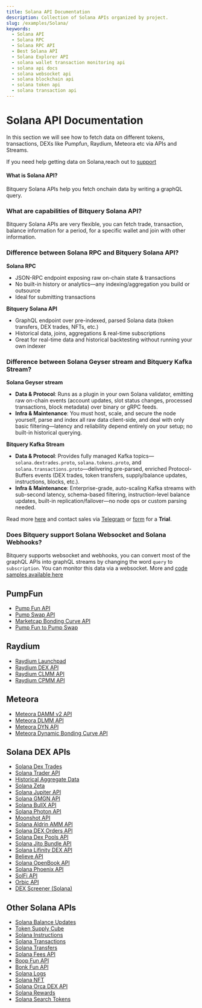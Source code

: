 ```yaml
---
title: Solana API Documentation
description: Collection of Solana APIs organized by project.
slug: /examples/Solana/
keywords:
  - Solana API
  - Solana RPC
  - Solana RPC API
  - Best Solana API
  - Solana Explorer API
  - solana wallet transaction monitoring api
  - solana api docs
  - solana websocket api
  - solana blockchain api
  - solana token api
  - solana transaction api
---
```


# Solana API Documentation

In this section we will see how to fetch data on different tokens, transactions, DEXs like Pumpfun, Raydium, Meteora etc via APIs and Streams.

If you need help getting data on Solana,reach out to [support](https://t.me/Bloxy_info)

#### What is Solana API?

Bitquery Solana APIs help you fetch onchain data by writing a graphQL query.

### What are capabilities of Bitquery Solana API?

Bitquery Solana APIs are very flexible, you can fetch trade, transaction, balance information for a period, for a specific wallet and join with other information.

### Difference between Solana RPC and Bitquery Solana API?

**Solana RPC**

- JSON-RPC endpoint exposing raw on-chain state & transactions
- No built-in history or analytics—any indexing/aggregation you build or outsource
- Ideal for submitting transactions

**Bitquery Solana API**

- GraphQL endpoint over pre-indexed, parsed Solana data (token transfers, DEX trades, NFTs, etc.)
- Historical data, joins, aggregations & real-time subscriptions
- Great for real-time data and historical backtesting without running your own indexer

### Difference between Solana Geyser stream and Bitquery Kafka Stream?

**Solana Geyser stream**

- **Data & Protocol**: Runs as a plugin in your own Solana validator, emitting raw on-chain events (account updates, slot status changes, processed transactions, block metadata) over binary or gRPC feeds.
- **Infra & Maintenance**: You must host, scale, and secure the node yourself, parse and index all raw data client-side, and deal with only basic filtering—latency and reliability depend entirely on your setup; no built-in historical querying.

**Bitquery Kafka Stream**

- **Data & Protocol**: Provides fully managed Kafka topics—`solana.dextrades.proto`, `solana.tokens.proto`, and `solana.transactions.proto`—delivering pre-parsed, enriched Protocol-Buffers events (DEX trades, token transfers, supply/balance updates, instructions, blocks, etc.).
- **Infra & Maintenance**: Enterprise-grade, auto-scaling Kafka streams with sub-second latency, schema-based filtering, instruction-level balance updates, built-in replication/failover—no node ops or custom parsing needed.

Read more [here](https://docs.bitquery.io/docs/streams/real-time-solana-data/) and contact sales via [Telegram](https://t.me/Bloxy_info) or [form](https://bitquery.io/forms/api) for a **Trial**.

### Does Bitquery support Solana Websocket and Solana Webhooks?

Bitquery supports websocket and webhooks, you can convert most of the graphQL APIs into graphQL streams by changing the word `query` to `subscription`. You can monitor this data via a websocket. More and [code samples available here](https://docs.bitquery.io/docs/subscriptions/websockets/)

## PumpFun

- [Pump Fun API](./Pump-Fun-API)
- [Pump Swap API](./pump-swap-api)
- [Marketcap Bonding Curve API](./Pump-Fun-Marketcap-Bonding-Curve-API)
- [Pump Fun to Pump Swap](./pump-fun-to-pump-swap)

## Raydium

- [Raydium Launchpad](./launchpad-raydium)
- [Raydium DEX API](./Solana-Raydium-DEX-API)
- [Raydium CLMM API](./raydium-clmm-API)
- [Raydium CPMM API](./raydium-cpmm-API)

## Meteora

- [Meteora DAMM v2 API](./Meteora-DAMM-v2-API)
- [Meteora DLMM API](./Meteora-DLMM-API)
- [Meteora DYN API](./Meteora-DYN-API)
- [Meteora Dynamic Bonding Curve API](./meteora-dynamic-bonding-curve-api)

## Solana DEX APIs

- [Solana Dex Trades](./solana-dextrades)
- [Solana Trader API](./solana-trader-API)
- [Historical Aggregate Data](./historical-aggregate-data)
- [Solana Zeta](./solana-zeta)
- [Solana Jupiter API](./solana-jupiter-api)
- [Solana GMGN API](./solana-gmgn-api)
- [Solana BullX API](./solana-bullx-api)
- [Solana Photon API](./solana-photon-api)
- [Moonshot API](./Moonshot-API)
- [Solana Aldrin AMM API](./Solana-AldrinAmm-api)
- [Solana DEX Orders API](./Solana-DEX-Orders-API)
- [Solana Dex Pools API](./Solana-DexPools-API)
- [Solana Jito Bundle API](./Solana-Jito-Bundle-api)
- [Solana Lifinity DEX API](./Solana-Lifinity-dex-api)
- [Believe API](./Believe-API)
- [Solana OpenBook API](./Solana-OpenBook-api)
- [Solana Phoenix API](./Solana-Phoenix-api)
- [SolFi API](./SolFi-api)
- [Orbic API](./Orbic-API)
- [DEX Screener (Solana)](../dextrades/DEXScreener/solana_dexscreener)

## Other Solana APIs

- [Solana Balance Updates](./solana-balance-updates)
- [Token Supply Cube](./token-supply-cube)
- [Solana Instructions](./solana-instructions)
- [Solana Transactions](./solana-transactions)
- [Solana Transfers](./solana-transfers)
- [Solana Fees API](./solana_fees_api)
- [Boop Fun API](./Boop-Fun-API)
- [Bonk Fun API](./Bonk-Fun-API)
- [Solana Logs](./solana-logs)
- [Solana NFT](./solana-nft)
- [Solana Orca DEX API](./solana-orca-dex-api)
- [Solana Rewards](./solana-rewards)
- [Solana Search Tokens](./solana-search-tokens)
